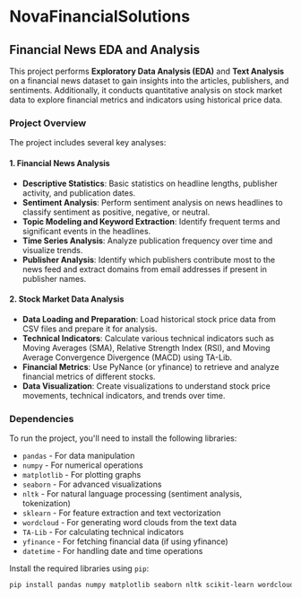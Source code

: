 # NovaFinancialSolutions
## Financial News EDA and Analysis

This project performs **Exploratory Data Analysis (EDA)** and **Text Analysis** on a financial news dataset to gain insights into the articles, publishers, and sentiments. Additionally, it conducts quantitative analysis on stock market data to explore financial metrics and indicators using historical price data.

### Project Overview
The project includes several key analyses:

#### 1. Financial News Analysis
- **Descriptive Statistics**: Basic statistics on headline lengths, publisher activity, and publication dates.
- **Sentiment Analysis**: Perform sentiment analysis on news headlines to classify sentiment as positive, negative, or neutral.
- **Topic Modeling and Keyword Extraction**: Identify frequent terms and significant events in the headlines.
- **Time Series Analysis**: Analyze publication frequency over time and visualize trends.
- **Publisher Analysis**: Identify which publishers contribute most to the news feed and extract domains from email addresses if present in publisher names.

#### 2. Stock Market Data Analysis
- **Data Loading and Preparation**: Load historical stock price data from CSV files and prepare it for analysis.
- **Technical Indicators**: Calculate various technical indicators such as Moving Averages (SMA), Relative Strength Index (RSI), and Moving Average Convergence Divergence (MACD) using TA-Lib.
- **Financial Metrics**: Use PyNance (or yfinance) to retrieve and analyze financial metrics of different stocks.
- **Data Visualization**: Create visualizations to understand stock price movements, technical indicators, and trends over time.

### Dependencies

To run the project, you'll need to install the following libraries:

- `pandas` - For data manipulation
- `numpy` - For numerical operations
- `matplotlib` - For plotting graphs
- `seaborn` - For advanced visualizations
- `nltk` - For natural language processing (sentiment analysis, tokenization)
- `sklearn` - For feature extraction and text vectorization
- `wordcloud` - For generating word clouds from the text data
- `TA-Lib` - For calculating technical indicators
- `yfinance` - For fetching financial data (if using yfinance)
- `datetime` - For handling date and time operations

Install the required libraries using `pip`:

```bash
pip install pandas numpy matplotlib seaborn nltk scikit-learn wordcloud TA-Lib yfinance